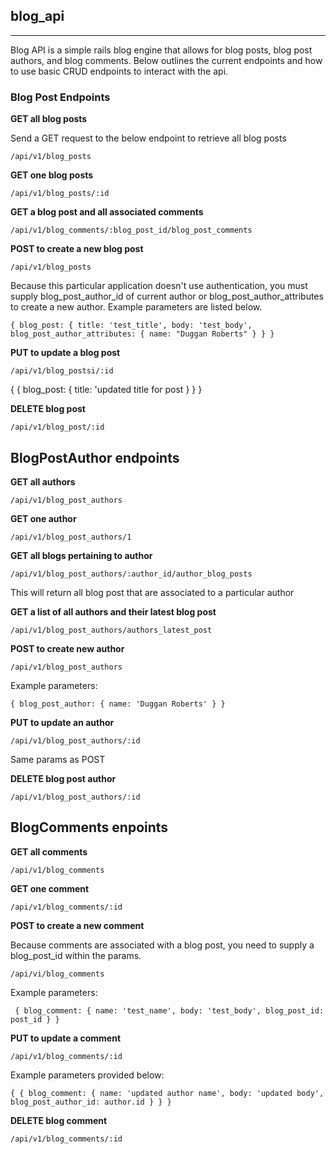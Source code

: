 ## blog_api
---

Blog API is a simple rails blog engine that allows for blog posts, blog post authors, and blog comments. Below outlines the current endpoints and how to use basic CRUD endpoints to interact with the api.

### Blog Post Endpoints

**GET all blog posts**

Send a GET request to the below endpoint to retrieve all blog posts

`/api/v1/blog_posts`

**GET one blog posts**

`/api/v1/blog_posts/:id`

**GET a blog post and all associated comments**

`/api/v1/blog_comments/:blog_post_id/blog_post_comments`


**POST to create a new blog post**

`/api/v1/blog_posts`

Because this particular application doesn't use authentication, you must supply blog_post_author_id of current author or blog_post_author_attributes to create a new author. Example parameters are listed below.

`{ blog_post: { title: 'test_title', body: 'test_body', blog_post_author_attributes: { name: "Duggan Roberts" } } }`

**PUT to update a blog post**

`/api/v1/blog_postsi/:id`

 { { blog_post: { title: 'updated title for post } } }

 **DELETE blog post**

 `/api/v1/blog_post/:id`

## BlogPostAuthor endpoints

**GET all authors**

`/api/v1/blog_post_authors`

**GET one author**

`/api/v1/blog_post_authors/1`

**GET all blogs pertaining to author**

`/api/v1/blog_post_authors/:author_id/author_blog_posts`

This will return all blog post that are associated to a particular author

**GET a list of all authors and their latest blog post**

`/api/v1/blog_post_authors/authors_latest_post`


**POST to create new author**

`/api/v1/blog_post_authors`

Example parameters:

`{ blog_post_author: { name: 'Duggan Roberts' } }`

**PUT to update an author**

`/api/v1/blog_post_authors/:id`

Same params as POST

**DELETE blog post author**

`/api/v1/blog_post_authors/:id`

## BlogComments enpoints

**GET all comments**

`/api/v1/blog_comments`

**GET one comment**

`/api/v1/blog_comments/:id`

**POST to create a new comment**

Because comments are associated with a blog post, you need to supply a blog_post_id within the params.

`/api/vi/blog_comments`

Example parameters:

` { blog_comment: { name: 'test_name', body: 'test_body', blog_post_id: post_id } }`

**PUT to update a comment**

`/api/v1/blog_comments/:id`

Example parameters provided below:

 `{ { blog_comment: { name: 'updated author name', body: 'updated body', blog_post_author_id: author.id } } }`

 **DELETE blog comment**

 `/api/v1/blog_comments/:id`
















